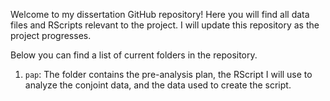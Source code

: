 Welcome to my dissertation GitHub repository! Here you will find all data files and RScripts relevant to the project. I will update this repository as the project progresses. 

Below you can find a list of current folders in the repository. 

1. `pap`: The folder contains the pre-analysis plan, the RScript I will use to analyze the conjoint data, and the data used to create the script. 
